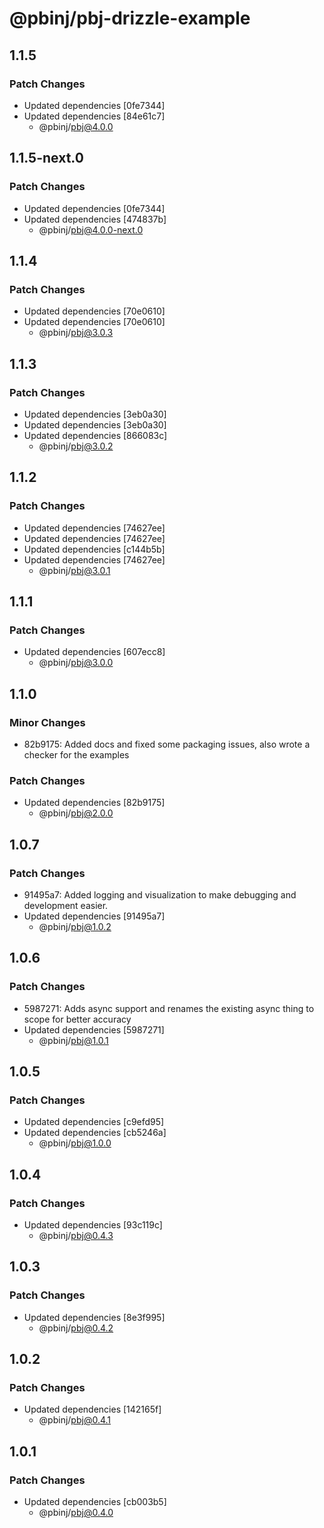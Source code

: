 # @pbinj/pbj-drizzle-example

## 1.1.5

### Patch Changes

- Updated dependencies [0fe7344]
- Updated dependencies [84e61c7]
  - @pbinj/pbj@4.0.0

## 1.1.5-next.0

### Patch Changes

- Updated dependencies [0fe7344]
- Updated dependencies [474837b]
  - @pbinj/pbj@4.0.0-next.0

## 1.1.4

### Patch Changes

- Updated dependencies [70e0610]
- Updated dependencies [70e0610]
  - @pbinj/pbj@3.0.3

## 1.1.3

### Patch Changes

- Updated dependencies [3eb0a30]
- Updated dependencies [3eb0a30]
- Updated dependencies [866083c]
  - @pbinj/pbj@3.0.2

## 1.1.2

### Patch Changes

- Updated dependencies [74627ee]
- Updated dependencies [74627ee]
- Updated dependencies [c144b5b]
- Updated dependencies [74627ee]
  - @pbinj/pbj@3.0.1

## 1.1.1

### Patch Changes

- Updated dependencies [607ecc8]
  - @pbinj/pbj@3.0.0

## 1.1.0

### Minor Changes

- 82b9175: Added docs and fixed some packaging issues, also wrote a checker for the examples

### Patch Changes

- Updated dependencies [82b9175]
  - @pbinj/pbj@2.0.0

## 1.0.7

### Patch Changes

- 91495a7: Added logging and visualization to make debugging and development easier.
- Updated dependencies [91495a7]
  - @pbinj/pbj@1.0.2

## 1.0.6

### Patch Changes

- 5987271: Adds async support and renames the existing async thing to scope for better accuracy
- Updated dependencies [5987271]
  - @pbinj/pbj@1.0.1

## 1.0.5

### Patch Changes

- Updated dependencies [c9efd95]
- Updated dependencies [cb5246a]
  - @pbinj/pbj@1.0.0

## 1.0.4

### Patch Changes

- Updated dependencies [93c119c]
  - @pbinj/pbj@0.4.3

## 1.0.3

### Patch Changes

- Updated dependencies [8e3f995]
  - @pbinj/pbj@0.4.2

## 1.0.2

### Patch Changes

- Updated dependencies [142165f]
  - @pbinj/pbj@0.4.1

## 1.0.1

### Patch Changes

- Updated dependencies [cb003b5]
  - @pbinj/pbj@0.4.0
